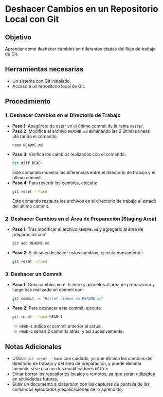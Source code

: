 # Deshacer Cambios en un Repositorio Local con Git

## Objetivo
Aprender cómo deshacer cambios en diferentes etapas del flujo de trabajo de Git.

## Herramientas necesarias
- Un sistema con Git instalado.
- Acceso a un repositorio local de Git.

## Procedimiento

### 1. Deshacer Cambios en el Directorio de Trabajo
   - **Paso 1**: Asegúrate de estar en el último commit de la rama `master`.
   - **Paso 2**: Modifica el archivo `README.md` eliminando las 2 últimas líneas utilizando el comando:
     ```bash
     nano README.md
     ```
   - **Paso 3**: Verifica los cambios realizados con el comando:
     ```bash
     git diff HEAD
     ```
     Este comando muestra las diferencias entre el directorio de trabajo y el último commit.
   - **Paso 4**: Para revertir los cambios, ejecuta:
     ```bash
     git reset --hard
     ```
     Este comando restaura los archivos en el directorio de trabajo al estado del último commit.

### 2. Deshacer Cambios en el Área de Preparación (Staging Area)
   - **Paso 1**: Tras modificar el archivo `README.md` y agregarlo al área de preparación con:
     ```bash
     git add README.md
     ```
   - **Paso 2**: Si deseas deshacer estos cambios, ejecuta nuevamente:
     ```bash
     git reset --hard
     ```

### 3. Deshacer un Commit
   - **Paso 1**: Crea cambios en el fichero y añádelos al área de preparación y luego has realizado un commit con:
     ```bash
     git commit -m "Borrar líneas de README.md"
     ```
   - **Paso 2**: Para deshacer este commit, ejecuta:
     ```bash
     git reset --hard HEAD~1
     ```
     - `HEAD~1` indica el commit anterior al actual. 
     - `HEAD~2` serían 2 commits atrás, y así sucesivamente.

## Notas Adicionales
- Utilizar `git reset --hard` con cuidado, ya que elimina los cambios del directorio de trabajo y del área de preparación, y puede eliminar commits si se usa con los modificadores `HEAD~n`.
- Evitar borrar los repositorios locales o remotos, ya que serán utilizados en actividades futuras.
- Subir un documento a classroom con las capturas de pantalla de los comandos ejecutados y explicaciones de lo aprendido.

